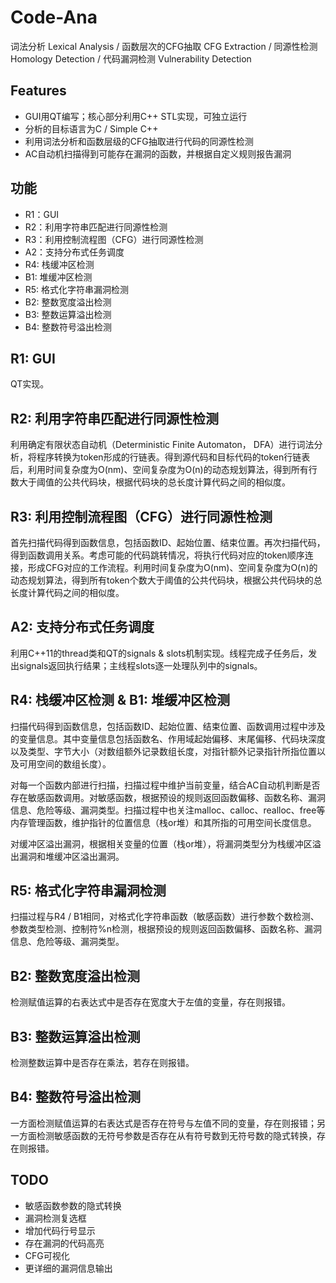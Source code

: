 # Code-Ana

词法分析 Lexical Analysis / 函数层次的CFG抽取 CFG Extraction / 同源性检测 Homology Detection / 代码漏洞检测 Vulnerability Detection



## Features

- GUI用QT编写；核心部分利用C++ STL实现，可独立运行
- 分析的目标语言为C / Simple C++
- 利用词法分析和函数层级的CFG抽取进行代码的同源性检测
- AC自动机扫描得到可能存在漏洞的函数，并根据自定义规则报告漏洞



## 功能

- R1：GUI
- R2：利用字符串匹配进行同源性检测
- R3：利用控制流程图（CFG）进行同源性检测
- A2：支持分布式任务调度
- R4: 栈缓冲区检测
- B1: 堆缓冲区检测
- R5: 格式化字符串漏洞检测
- B2: 整数宽度溢出检测
- B3: 整数运算溢出检测
- B4: 整数符号溢出检测



## R1: GUI

QT实现。



## R2: 利用字符串匹配进行同源性检测

利用确定有限状态自动机（Deterministic Finite Automaton， DFA）进行词法分析，将程序转换为token形成的行链表。得到源代码和目标代码的token行链表后，利用时间复杂度为O(nm)、空间复杂度为O(n)的动态规划算法，得到所有行数大于阈值的公共代码块，根据代码块的总长度计算代码之间的相似度。



## R3: 利用控制流程图（CFG）进行同源性检测

首先扫描代码得到函数信息，包括函数ID、起始位置、结束位置。再次扫描代码，得到函数调用关系。考虑可能的代码跳转情况，将执行代码对应的token顺序连接，形成CFG对应的工作流程。利用时间复杂度为O(nm)、空间复杂度为O(n)的动态规划算法，得到所有token个数大于阈值的公共代码块，根据公共代码块的总长度计算代码之间的相似度。



## A2: 支持分布式任务调度

利用C++11的thread类和QT的signals & slots机制实现。线程完成子任务后，发出signals返回执行结果；主线程slots逐一处理队列中的signals。



## R4: 栈缓冲区检测 & B1: 堆缓冲区检测

扫描代码得到函数信息，包括函数ID、起始位置、结束位置、函数调用过程中涉及的变量信息。其中变量信息包括函数名、作用域起始偏移、末尾偏移、代码块深度以及类型、字节大小（对数组额外记录数组长度，对指针额外记录指针所指位置以及可用空间的数组长度）。

对每一个函数内部进行扫描，扫描过程中维护当前变量，结合AC自动机判断是否存在敏感函数调用。对敏感函数，根据预设的规则返回函数偏移、函数名称、漏洞信息、危险等级、漏洞类型。扫描过程中也关注malloc、calloc、realloc、free等内存管理函数，维护指针的位置信息（栈or堆）和其所指的可用空间长度信息。

对缓冲区溢出漏洞，根据相关变量的位置（栈or堆），将漏洞类型分为栈缓冲区溢出漏洞和堆缓冲区溢出漏洞。



## R5: 格式化字符串漏洞检测

扫描过程与R4 / B1相同，对格式化字符串函数（敏感函数）进行参数个数检测、参数类型检测、控制符%n检测，根据预设的规则返回函数偏移、函数名称、漏洞信息、危险等级、漏洞类型。



## B2: 整数宽度溢出检测

检测赋值运算的右表达式中是否存在宽度大于左值的变量，存在则报错。



## B3: 整数运算溢出检测

检测整数运算中是否存在乘法，若存在则报错。



## B4: 整数符号溢出检测

一方面检测赋值运算的右表达式是否存在符号与左值不同的变量，存在则报错；另一方面检测敏感函数的无符号参数是否存在从有符号数到无符号数的隐式转换，存在则报错。



## TODO

- 敏感函数参数的隐式转换
- 漏洞检测复选框
- 增加代码行号显示
- 存在漏洞的代码高亮
- CFG可视化
- 更详细的漏洞信息输出